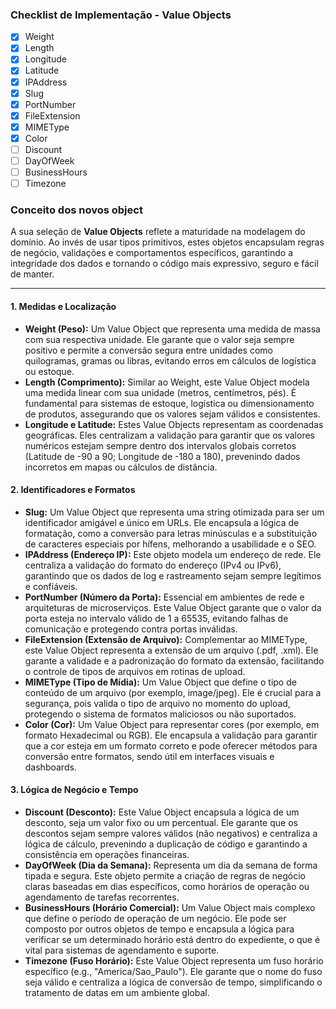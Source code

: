### **Checklist de Implementação - Value Objects**

- [x] Weight
- [x] Length
- [x] Longitude
- [x] Latitude
- [x] IPAddress
- [x] Slug
- [x] PortNumber
- [x] FileExtension
- [x] MIMEType
- [x] Color
- [ ] Discount
- [ ] DayOfWeek
- [ ] BusinessHours
- [ ] Timezone

### **Conceito dos novos object**

A sua seleção de **Value Objects** reflete a maturidade na modelagem do domínio. Ao invés de usar tipos primitivos, estes objetos encapsulam regras de negócio, validações e comportamentos específicos, garantindo a integridade dos dados e tornando o código mais expressivo, seguro e fácil de manter.

---

#### **1. Medidas e Localização**

* **Weight (Peso):** Um Value Object que representa uma medida de massa com sua respectiva unidade. Ele garante que o valor seja sempre positivo e permite a conversão segura entre unidades como quilogramas, gramas ou libras, evitando erros em cálculos de logística ou estoque.
* **Length (Comprimento):** Similar ao Weight, este Value Object modela uma medida linear com sua unidade (metros, centímetros, pés). É fundamental para sistemas de estoque, logística ou dimensionamento de produtos, assegurando que os valores sejam válidos e consistentes.
* **Longitude e Latitude:** Estes Value Objects representam as coordenadas geográficas. Eles centralizam a validação para garantir que os valores numéricos estejam sempre dentro dos intervalos globais corretos (Latitude de -90 a 90; Longitude de -180 a 180), prevenindo dados incorretos em mapas ou cálculos de distância.

#### **2. Identificadores e Formatos**

* **Slug:** Um Value Object que representa uma string otimizada para ser um identificador amigável e único em URLs. Ele encapsula a lógica de formatação, como a conversão para letras minúsculas e a substituição de caracteres especiais por hífens, melhorando a usabilidade e o SEO.
* **IPAddress (Endereço IP):** Este objeto modela um endereço de rede. Ele centraliza a validação do formato do endereço (IPv4 ou IPv6), garantindo que os dados de log e rastreamento sejam sempre legítimos e confiáveis.
* **PortNumber (Número da Porta):** Essencial em ambientes de rede e arquiteturas de microserviços. Este Value Object garante que o valor da porta esteja no intervalo válido de 1 a 65535, evitando falhas de comunicação e protegendo contra portas inválidas.
* **FileExtension (Extensão de Arquivo):** Complementar ao MIMEType, este Value Object representa a extensão de um arquivo (.pdf, .xml). Ele garante a validade e a padronização do formato da extensão, facilitando o controle de tipos de arquivos em rotinas de upload.
* **MIMEType (Tipo de Mídia):** Um Value Object que define o tipo de conteúdo de um arquivo (por exemplo, image/jpeg). Ele é crucial para a segurança, pois valida o tipo de arquivo no momento do upload, protegendo o sistema de formatos maliciosos ou não suportados.
* **Color (Cor):** Um Value Object para representar cores (por exemplo, em formato Hexadecimal ou RGB). Ele encapsula a validação para garantir que a cor esteja em um formato correto e pode oferecer métodos para conversão entre formatos, sendo útil em interfaces visuais e dashboards.

#### **3. Lógica de Negócio e Tempo**

* **Discount (Desconto):** Este Value Object encapsula a lógica de um desconto, seja um valor fixo ou um percentual. Ele garante que os descontos sejam sempre valores válidos (não negativos) e centraliza a lógica de cálculo, prevenindo a duplicação de código e garantindo a consistência em operações financeiras.
* **DayOfWeek (Dia da Semana):** Representa um dia da semana de forma tipada e segura. Este objeto permite a criação de regras de negócio claras baseadas em dias específicos, como horários de operação ou agendamento de tarefas recorrentes.
* **BusinessHours (Horário Comercial):** Um Value Object mais complexo que define o período de operação de um negócio. Ele pode ser composto por outros objetos de tempo e encapsula a lógica para verificar se um determinado horário está dentro do expediente, o que é vital para sistemas de agendamento e suporte.
* **Timezone (Fuso Horário):** Este Value Object representa um fuso horário específico (e.g., "America/Sao_Paulo"). Ele garante que o nome do fuso seja válido e centraliza a lógica de conversão de tempo, simplificando o tratamento de datas em um ambiente global.
